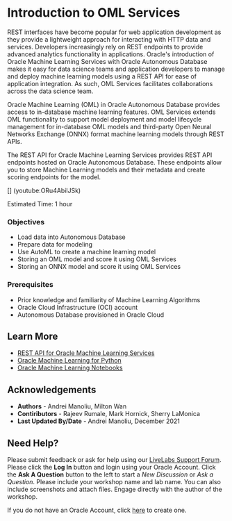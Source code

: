 # Introduction to OML Services

REST interfaces have become popular for web application development as they provide a lightweight approach for interacting with HTTP data and services. Developers increasingly rely on REST endpoints to provide advanced analytics functionality in applications. Oracle's introduction of Oracle Machine Learning Services with Oracle Autonomous Database makes it easy for data science teams and application developers to manage and deploy machine learning models using a REST API for ease of application integration. As such, OML Services facilitates collaborations across the data science team.

Oracle Machine Learning (OML) in Oracle Autonomous Database provides access to in-database machine learning features. OML Services extends OML functionality to support model deployment and model lifecycle management for in-database OML models and third-party Open Neural Networks Exchange (ONNX) format machine learning models through REST APIs.

The REST API for Oracle Machine Learning Services provides REST API endpoints hosted on Oracle Autonomous Database. These endpoints allow you to store Machine Learning models and their metadata and create scoring endpoints for the model.

[] (youtube:ORu4AbilJSk)

Estimated Time: 1 hour

### Objectives
* Load data into Autonomous Database
* Prepare data for modeling
* Use AutoML to create a machine learning model
* Storing an OML model and score it using OML Services
* Storing an ONNX model and score it using OML Services



### Prerequisites
* Prior knowledge and familiarity of Machine Learning Algorithms
* Oracle Cloud Infrastructure (OCI) account
* Autonomous Database provisioned in Oracle Cloud


## Learn More

* [REST API for Oracle Machine Learning Services](https://docs.oracle.com/en/database/oracle/machine-learning/omlss/omlss/index.html)
* [Oracle Machine Learning for Python](https://docs.oracle.com/en/database/oracle/machine-learning/oml4py/1/index.html)
* [Oracle Machine Learning Notebooks](https://docs.oracle.com/en/database/oracle/machine-learning/oml-notebooks/)



## Acknowledgements
* **Authors** -  Andrei Manoliu, Milton Wan
* **Contiributors** - Rajeev Rumale, Mark Hornick, Sherry LaMonica
* **Last Updated By/Date** -  Andrei Manoliu, December 2021

## Need Help?
Please submit feedback or ask for help using our [LiveLabs Support Forum](https://community.oracle.com/tech/developers/categories/livelabsdiscussions). Please click the **Log In** button and login using your Oracle Account. Click the **Ask A Question** button to the left to start a *New Discussion* or *Ask a Question*.  Please include your workshop name and lab name.  You can also include screenshots and attach files.  Engage directly with the author of the workshop.

If you do not have an Oracle Account, click [here](https://profile.oracle.com/myprofile/account/create-account.jspx) to create one.
